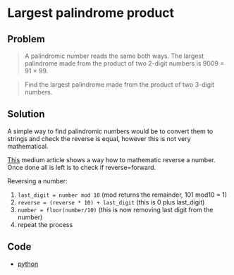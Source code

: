 # Largest palindrome product

## Problem
> A palindromic number reads the same both ways. The largest palindrome made from the product of two 2-digit numbers is 9009 = 91 × 99.

> Find the largest palindrome made from the product of two 3-digit numbers.

## Solution
A simple way to find palindromic numbers would be to convert them to strings and check the reverse is equal, however this is not very mathematical.

[This](https://medium.com/@ManBearPigCode/how-to-reverse-a-number-mathematically-97c556626ec6) medium article shows a way how to mathematic reverse a number. Once done all is left is to check if reverse=forward.

Reversing a number:
1. `last_digit = number mod 10` (mod returns the remainder, 101 mod10 = 1)
2. `reverse = (reverse * 10) + last_digit` (this is 0 plus last_digit)
3. `number = floor(number/10)` (this is now removing last digit from the number)
4. repeat the process

## Code
- [python](004.py)
